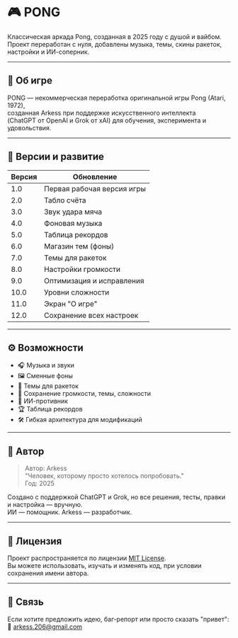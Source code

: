 # 🎮 PONG 

Классическая аркада Pong, созданная в 2025 году с душой и вайбом.  
Проект переработан с нуля, добавлены музыка, темы, скины ракеток, настройки и ИИ-соперник.

---

## 🧠 Об игре

PONG — некоммерческая переработка оригинальной игры Pong (Atari, 1972),  
созданная Arkess при поддержке искусственного интеллекта  
(ChatGPT от OpenAI и Grok от xAI) для обучения, эксперимента и удовольствия.

---

## 📌 Версии и развитие

| Версия | Обновление |
|--------|------------|
| 1.0 | Первая рабочая версия игры |
| 2.0 | Табло счёта |
| 3.0 | Звук удара мяча |
| 4.0 | Фоновая музыка |
| 5.0 | Таблица рекордов |
| 6.0 | Магазин тем (фоны) |
| 7.0 | Темы для ракеток |
| 8.0 | Настройки громкости |
| 9.0 | Оптимизация и исправления |
| 10.0 | Уровни сложности |
| 11.0 | Экран "О игре" |
| 12.0 | Сохранение всех настроек |

---

## ⚙️ Возможности

- 🎧 Музыка и звуки
- 🖼️ Сменные фоны
- 🏓 Темы для ракеток
- 💾 Сохранение громкости, темы, сложности
- 🧠 ИИ-противник
- 🏆 Таблица рекордов
- 🛠️ Гибкая архитектура для модификаций

---

## 👤 Автор

> Автор: Arkess  
> "Человек, которому просто хотелось попробовать."  
> Год: 2025

Создано с поддержкой ChatGPT и Grok, но все решения, тесты, правки и настройка — вручную.  
ИИ — помощник. Arkess — разработчик.

---

## 📄 Лицензия

Проект распространяется по лицензии [MIT License](./LICENSE).  
Вы можете использовать, изучать и изменять код, при условии сохранения имени автора.

---

## 💬 Связь

Если хотите предложить идею, баг-репорт или просто сказать "привет":  
📧 arkess.206@gmail.com
